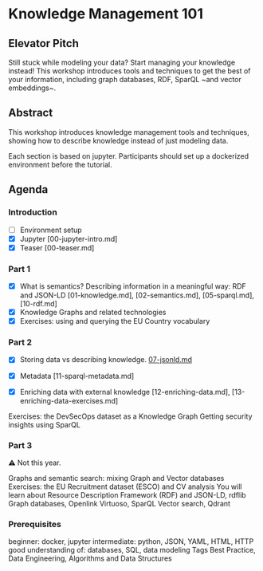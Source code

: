 # Knowledge Management 101

## Elevator Pitch

Still stuck while modeling your data? Start managing your knowledge instead!
This workshop introduces tools and techniques to get the best of your information,
including graph databases, RDF, SparQL ~and vector embeddings~.

## Abstract

This workshop introduces knowledge management tools and techniques,
showing how to describe knowledge instead of just modeling data.

Each section is based on jupyter. Participants should set up a dockerized
environment before the tutorial.

## Agenda

### Introduction

- [ ] Environment setup
- [x] Jupyter [00-jupyter-intro.md]
- [x] Teaser [00-teaser.md]

### Part 1

- [x] What is semantics? Describing information in a meaningful way: RDF and JSON-LD [01-knowledge.md], [02-semantics.md], [05-sparql.md], [10-rdf.md]
- [x] Knowledge Graphs and related technologies
- [x] Exercises: using and querying the EU Country vocabulary

### Part 2

- [x] Storing data vs describing knowledge. [07-jsonld.md](07-jsonld.md)
- [x] Metadata [11-sparql-metadata.md]
- [x] Enriching data with external knowledge [12-enriching-data.md], [13-enriching-data-exercises.md]


Exercises: the DevSecOps dataset as a Knowledge Graph
Getting security insights using SparQL

### Part 3

:warning: Not this year.

Graphs and semantic search: mixing Graph and Vector databases
Exercises: the EU Recruitment dataset (ESCO) and CV analysis
You will learn about
Resource Description Framework (RDF) and JSON-LD, rdflib
Graph databases, Openlink Virtuoso, SparQL
Vector search, Qdrant

### Prerequisites

beginner: docker, jupyter
intermediate: python, JSON, YAML, HTML, HTTP
good understanding of: databases, SQL, data modeling
Tags
Best Practice, Data Engineering, Algorithms and Data Structures
